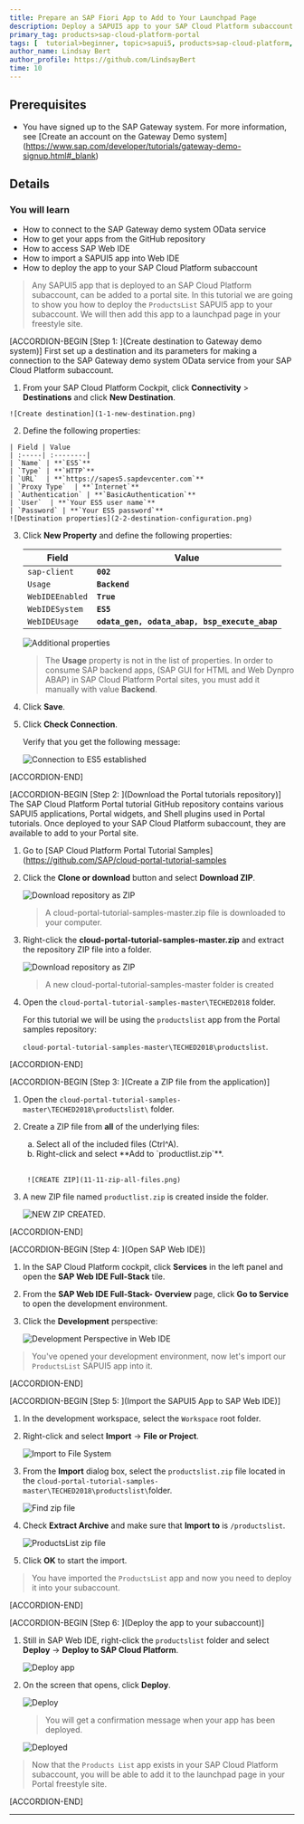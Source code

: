 ```yaml
---
title: Prepare an SAP Fiori App to Add to Your Launchpad Page
description: Deploy a SAPUI5 app to your SAP Cloud Platform subaccount to use in a Portal freestyle site.
primary_tag: products>sap-cloud-platform-portal
tags: [  tutorial>beginner, topic>sapui5, products>sap-cloud-platform, products>sap-cloud-platform-portal  ]
author_name: Lindsay Bert
author_profile: https://github.com/LindsayBert
time: 10
---
```


## Prerequisites  
 - You have signed up to the SAP Gateway system. For more information, see [Create an account on the Gateway Demo system] (https://www.sap.com/developer/tutorials/gateway-demo-signup.html#_blank)


## Details   
### You will learn  
 - How to connect to the SAP Gateway demo system OData service
 - How to get your apps from the GitHub repository
 - How to access SAP Web IDE
 - How to import a SAPUI5 app into Web IDE
 - How to deploy the app to your SAP Cloud Platform subaccount

> Any SAPUI5 app that is deployed to an SAP Cloud Platform subaccount, can be added to a portal site. In this tutorial we are going to show you how to deploy the `ProductsList` SAPUI5 app to your subaccount. We will then add this app to a launchpad page in your freestyle site.

[ACCORDION-BEGIN [Step 1: ](Create destination to Gateway demo system)]
First set up a destination and its parameters for making a connection to the SAP Gateway demo system OData service from your SAP Cloud Platform  subaccount.

  1. From your SAP Cloud Platform Cockpit, click **Connectivity** > **Destinations** and click **New Destination**.

    ![Create destination](1-1-new-destination.png)

  2. Define the following properties:

    | Field | Value  
    | :-----| :--------|
    | `Name` | **`ES5`**   
    | `Type` | **`HTTP`**
    | `URL`  | **`https://sapes5.sapdevcenter.com`**
    | `Proxy Type`  | **`Internet`**
    | `Authentication` | **`BasicAuthentication`**
    | `User`  | **`Your ES5 user name`**
    | `Password` | **`Your ES5 password`**  
    ![Destination properties](2-2-destination-configuration.png)

3. Click **New Property** and define the following properties:

    | Field | Value      |
    |-------|--------|
    | `sap-client`  | **`002`**   |
    | `Usage` | **`Backend`**
    | `WebIDEEnabled`  | **`True`**
    | `WebIDESystem`   | **`ES5`**
    | `WebIDEUsage` | **`odata_gen, odata_abap, bsp_execute_abap`**

    ![Additional properties](3-3-additional-properties.png)  

    > The **Usage** property is not in the list of properties. In order to consume SAP backend apps, (SAP GUI for HTML and Web Dynpro ABAP) in SAP Cloud Platform Portal sites, you must add it manually with value **Backend**.

4. Click **Save**.

5. Click **Check Connection**.

    Verify that you get the following message:

    ![Connection to ES5 established](4-4-connection-to-ES5-established.png)  



[ACCORDION-END]

[ACCORDION-BEGIN [Step 2: ](Download the Portal tutorials repository)]
The SAP Cloud Platform Portal tutorial GitHub repository contains various SAPUI5 applications, Portal widgets, and Shell plugins used in Portal tutorials. Once deployed to your SAP Cloud Platform subaccount, they are available to add to your Portal site.

1. Go to [SAP Cloud Platform Portal Tutorial Samples](https://github.com/SAP/cloud-portal-tutorial-samples

2. Click the  **Clone or download** button and select **Download ZIP**.

    ![Download repository as ZIP](5-5-download-zip.png)

    > A cloud-portal-tutorial-samples-master.zip file is downloaded to your computer.

3. Right-click the **cloud-portal-tutorial-samples-master.zip** and extract the repository ZIP file into a folder.

    ![Download repository as ZIP](2-extract-zip.png)

    > A new cloud-portal-tutorial-samples-master folder is created

4. Open the `cloud-portal-tutorial-samples-master\TECHED2018` folder.

    For this tutorial we will be using the `productslist` app from the Portal samples repository:

    `cloud-portal-tutorial-samples-master\TECHED2018\productslist`.

[ACCORDION-END]

[ACCORDION-BEGIN [Step 3: ](Create a ZIP file from the application)]

1. Open the `cloud-portal-tutorial-samples-master\TECHED2018\productslist\` folder.

2. Create a ZIP file from **all** of the underlying files:

    <ol type="a"></li><li>Select all of the included files (Ctrl^A).
    </li><li>Right-click and select **Add to `productlist.zip`**.</li></ol><br>

        ![CREATE ZIP](11-11-zip-all-files.png)

3. A new ZIP file named `productlist.zip` is created inside the folder.

    ![NEW ZIP CREATED](10-10-new-zip-created.png).    

[ACCORDION-END]

[ACCORDION-BEGIN [Step 4: ](Open SAP Web IDE)]

1. In the SAP Cloud Platform cockpit, click **Services** in the left panel and open the **SAP Web IDE Full-Stack** tile.

2. From the **SAP Web IDE Full-Stack- Overview** page, click **Go to Service** to open the development environment.

3. Click the **Development** perspective:

    ![Development Perspective in Web IDE](12-open-development.png)

>You've opened your development environment, now let's import our `ProductsList` SAPUI5 app into it.

[ACCORDION-END]

[ACCORDION-BEGIN [Step 5: ](Import the SAPUI5 App to SAP Web IDE)]

1. In the development workspace, select the `Workspace` root folder.

2. Right-click and select **Import** ->  **File or Project**.

    ![Import to File System](7-7-import.png)

3. From the **Import** dialog box, select the `productslist.zip` file located in the `cloud-portal-tutorial-samples-master\TECHED2018\productslist\`folder.

    ![Find zip file](13-find-zip-file.png)

4. Check **Extract Archive** and make sure that **Import to** is `/productslist`.

    ![ProductsList zip file](8-8-productslist-zip-file.png)

5. Click **OK** to start the import.

>You have imported the `ProductsList` app and now you need to deploy it into your subaccount.

[ACCORDION-END]

[ACCORDION-BEGIN [Step 6: ](Deploy the app to your subaccount)]

1. Still in SAP Web IDE, right-click the `productslist` folder and select **Deploy** -> **Deploy to SAP Cloud Platform**.

    ![Deploy app](9-9-deploy-app.png)

2. On the screen that opens, click **Deploy**.

      ![Deploy](14-deploy.png)

    > You will get a confirmation message when your app has been deployed.

    ![Deployed](15-successfully-deployed.png)

>Now that the `Products List` app exists in your SAP Cloud Platform subaccount, you will be able to add it to the launchpad page in your Portal freestyle site.

[ACCORDION-END]


---

